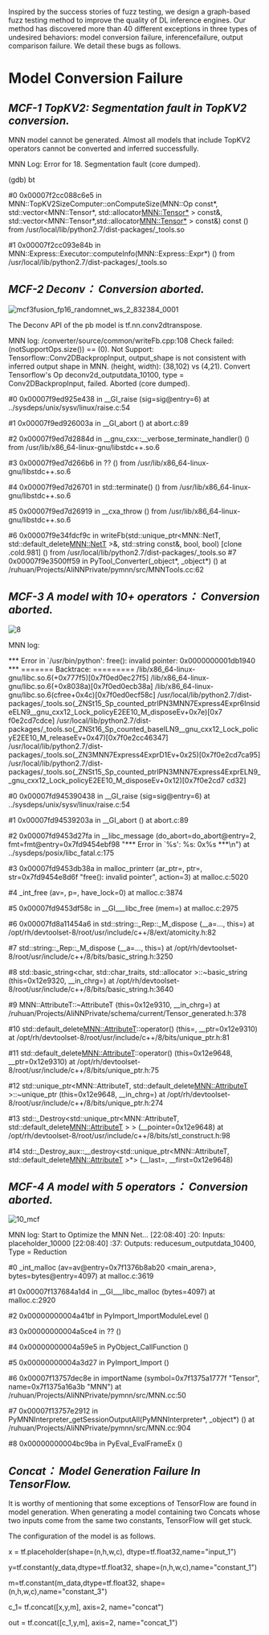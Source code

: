 Inspired by the success stories of fuzz testing, we design a graph-based fuzz testing method to improve the  quality of DL inference engines. Our method has discovered more than 40 different exceptions in three types of undesired behaviors: model conversion failure, inferencefailure,  output  comparison  failure. We detail these bugs as follows. 



**Model Conversion Failure**
================

 
***MCF-1 TopKV2:  Segmentation fault in TopKV2 conversion.***
----------------

MNN model cannot be generated. Almost all models that include TopKV2 operators cannot be converted and inferred successfully. 

MNN Log: Error for 18. Segmentation fault (core dumped). 

(gdb) bt

#0  0x00007f2cc088c6e5 in MNN::TopKV2SizeComputer::onComputeSize(MNN::Op const*, std::vector<MNN::Tensor*, std::allocator<MNN::Tensor*> > const&, std::vector<MNN::Tensor*,std::allocator<MNN::Tensor*> > const&) const () from /usr/local/lib/python2.7/dist-packages/_tools.so

#1  0x00007f2cc093e84b in MNN::Express::Executor::computeInfo(MNN::Express::Expr*) () from /usr/local/lib/python2.7/dist-packages/_tools.so
 
 
***MCF-2 Deconv： Conversion aborted.***
----------------
![mcf3fusion_fp16_randomnet_ws_2_832384_0001](https://user-images.githubusercontent.com/69624583/92605031-ce3fb100-f2e3-11ea-857e-44e21507ac68.png)

The Deconv API of the pb model is tf.nn.conv2dtranspose. 

MNN log: /converter/source/common/writeFb.cpp:108  Check failed: (notSupportOps.size()) == (0). Not Support: Tensorflow::Conv2DBackpropInput, output\_shape is not consistent with inferred output shape in MNN. (height, width): (38,102) vs (4,21). Convert Tensorflow's Op deconv2d\_outputdata\_10100, type = Conv2DBackpropInput, failed. Aborted (core dumped).

#0  0x00007f9ed925e438 in __GI_raise (sig=sig@entry=6) at ../sysdeps/unix/sysv/linux/raise.c:54

#1  0x00007f9ed926003a in __GI_abort () at abort.c:89

#2  0x00007f9ed7d2884d in __gnu_cxx::__verbose_terminate_handler() () from /usr/lib/x86_64-linux-gnu/libstdc++.so.6

#3  0x00007f9ed7d266b6 in ?? () from /usr/lib/x86_64-linux-gnu/libstdc++.so.6

#4  0x00007f9ed7d26701 in std::terminate() () from /usr/lib/x86_64-linux-gnu/libstdc++.so.6

#5  0x00007f9ed7d26919 in __cxa_throw () from /usr/lib/x86_64-linux-gnu/libstdc++.so.6

#6  0x00007f9e34fdcf9c in writeFb(std::unique_ptr<MNN::NetT, std::default_delete<MNN::NetT> >&, std::string const&, bool, bool) [clone .cold.981] ()
   from /usr/local/lib/python2.7/dist-packages/_tools.so
 #7  0x00007f9e3500ff59 in PyTool_Converter(_object*, _object*) () at /ruhuan/Projects/AliNNPrivate/pymnn/src/MNNTools.cc:62
 
 

  
 ***MCF-3 A model with 10+ operators： Conversion aborted.***
----------------
![8](https://user-images.githubusercontent.com/69624583/92605134-ef080680-f2e3-11ea-8987-a2da9e408f3a.jpg)

MNN log:

 *** Error in `/usr/bin/python': free(): invalid pointer: 0x0000000001db1940 ***
 ======= Backtrace: =========
 /lib/x86_64-linux-gnu/libc.so.6(+0x777f5)[0x7f0ed0ec27f5]
 /lib/x86_64-linux-gnu/libc.so.6(+0x8038a)[0x7f0ed0ecb38a]
 /lib/x86_64-linux-gnu/libc.so.6(cfree+0x4c)[0x7f0ed0ecf58c]
 /usr/local/lib/python2.7/dist-packages/_tools.so(_ZNSt15_Sp_counted_ptrIPN3MNN7Express4Expr6InsideELN9__gnu_cxx12_Lock_policyE2EE10_M_disposeEv+0x7e)[0x7                               f0e2cd7cdce]
 /usr/local/lib/python2.7/dist-packages/_tools.so(_ZNSt16_Sp_counted_baseILN9__gnu_cxx12_Lock_policyE2EE10_M_releaseEv+0x47)[0x7f0e2cc46347]
 /usr/local/lib/python2.7/dist-packages/_tools.so(_ZN3MNN7Express4ExprD1Ev+0x25)[0x7f0e2cd7ca95]
 /usr/local/lib/python2.7/dist-packages/_tools.so(_ZNSt15_Sp_counted_ptrIPN3MNN7Express4ExprELN9__gnu_cxx12_Lock_policyE2EE10_M_disposeEv+0x12)[0x7f0e2cd7                               cd32]

#0  0x00007fd945390438 in __GI_raise (sig=sig@entry=6) at ../sysdeps/unix/sysv/linux/raise.c:54

#1  0x00007fd94539203a in __GI_abort () at abort.c:89

#2  0x00007fd9453d27fa in __libc_message (do_abort=do_abort@entry=2, fmt=fmt@entry=0x7fd9454ebf98 "*** Error in `%s': %s: 0x%s ***\n") at ../sysdeps/posix/libc_fatal.c:175

#3  0x00007fd9453db38a in malloc_printerr (ar_ptr=<optimized out>, ptr=<optimized out>, str=0x7fd9454e8d6f "free(): invalid pointer", action=3) at malloc.c:5020

#4  _int_free (av=<optimized out>, p=<optimized out>, have_lock=0) at malloc.c:3874

#5  0x00007fd9453df58c in __GI___libc_free (mem=<optimized out>) at malloc.c:2975

#6  0x00007fd8a11454a6 in std::string::_Rep::_M_dispose (__a=..., this=<optimized out>) at /opt/rh/devtoolset-8/root/usr/include/c++/8/ext/atomicity.h:82

#7  std::string::_Rep::_M_dispose (__a=..., this=<optimized out>) at /opt/rh/devtoolset-8/root/usr/include/c++/8/bits/basic_string.h:3250

#8  std::basic_string<char, std::char_traits<char>, std::allocator<char> >::~basic_string (this=0x12e9320, __in_chrg=<optimized out>)
    at /opt/rh/devtoolset-8/root/usr/include/c++/8/bits/basic_string.h:3640

#9  MNN::AttributeT::~AttributeT (this=0x12e9310, __in_chrg=<optimized out>) at /ruhuan/Projects/AliNNPrivate/schema/current/Tensor_generated.h:378

#10 std::default_delete<MNN::AttributeT>::operator() (this=<optimized out>, __ptr=0x12e9310) at /opt/rh/devtoolset-8/root/usr/include/c++/8/bits/unique_ptr.h:81

#11 std::default_delete<MNN::AttributeT>::operator() (this=0x12e9648, __ptr=0x12e9310) at /opt/rh/devtoolset-8/root/usr/include/c++/8/bits/unique_ptr.h:75

#12 std::unique_ptr<MNN::AttributeT, std::default_delete<MNN::AttributeT> >::~unique_ptr (this=0x12e9648, __in_chrg=<optimized out>) at /opt/rh/devtoolset-8/root/usr/include/c++/8/bits/unique_ptr.h:274

#13 std::_Destroy<std::unique_ptr<MNN::AttributeT, std::default_delete<MNN::AttributeT> > > (__pointer=0x12e9648) at /opt/rh/devtoolset-8/root/usr/include/c++/8/bits/stl_construct.h:98

#14 std::_Destroy_aux<false>::__destroy<std::unique_ptr<MNN::AttributeT, std::default_delete<MNN::AttributeT> >*> (__last=<optimized out>, __first=0x12e9648)


 ***MCF-4 A model with 5 operators： Conversion aborted.***
----------------

![10_mcf](https://user-images.githubusercontent.com/69624583/92605209-08a94e00-f2e4-11ea-9042-4e018fbef622.png)

MNN log:
Start to Optimize the MNN Net...
 [22:08:40] :20: Inputs: placeholder_10000
 [22:08:40] :37: Outputs: reducesum_outputdata_10400, Type = Reduction

#0  _int_malloc (av=av@entry=0x7f1376b8ab20 <main_arena>, bytes=bytes@entry=4097) at malloc.c:3619

#1  0x00007f137684a1d4 in __GI___libc_malloc (bytes=4097) at malloc.c:2920

#2  0x00000000004a41bf in PyImport_ImportModuleLevel ()

#3  0x00000000004a5ce4 in ?? ()

#4  0x00000000004a59e5 in PyObject_CallFunction ()

#5  0x00000000004a3d27 in PyImport_Import ()

#6  0x00007f13757dec8e in importName (symbol=0x7f1375a1777f "Tensor", name=0x7f1375a16a3b "MNN") at /ruhuan/Projects/AliNNPrivate/pymnn/src/MNN.cc:50

#7  0x00007f13757e2912 in PyMNNInterpreter_getSessionOutputAll(PyMNNInterpreter*, _object*) () at /ruhuan/Projects/AliNNPrivate/pymnn/src/MNN.cc:904

#8  0x00000000004bc9ba in PyEval_EvalFrameEx ()


 ***Concat： Model Generation Failure In TensorFlow.***
----------------
It is worthy of mentioning that some exceptions of TensorFlow are found in model generation. When generating a model containing two Concats whose two inputs come from the same two constants, TensorFlow will get stuck.

The configuration of the model is as follows.

x  = tf.placeholder(shape=(n,h,w,c), dtype=tf.float32,name="input_1")

y=tf.constant(y_data,dtype=tf.float32, shape=(n,h,w,c),name="constant_1")

m=tf.constant(m_data,dtype=tf.float32, shape=(n,h,w,c),name="constant_3")

c_1= tf.concat([x,y,m], axis=2, name="concat")

out = tf.concat([c_1,y,m], axis=2, name="concat_1")

